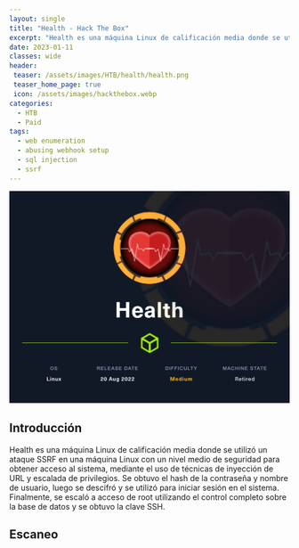 ```yaml
---
layout: single
title: "Health - Hack The Box"
excerpt: "Health es una máquina Linux de calificación media donde se utilizó un ataque SSRF en una máquina Linux con un nivel medio de seguridad para obtener acceso al sistema, mediante el uso de técnicas de inyección de URL y escalada de privilegios. Se obtuvo el hash de la contraseña y nombre de usuario, luego se descifró y se utilizó para iniciar sesión en el sistema. Finalmente, se escaló a acceso de root utilizando el control completo sobre la base de datos y se obtuvo la clave SSH."
date: 2023-01-11
classes: wide
header:
 teaser: /assets/images/HTB/health/health.png
 teaser_home_page: true
 icon: /assets/images/hackthebox.webp
categories:
  - HTB
  - Paid
tags:
  - web enumeration
  - abusing webhook setup
  - sql injection
  - ssrf
---
```


![](/assets/images/HTB/health/fullHealth.png)

## Introducción

Health es una máquina Linux de calificación media donde se utilizó un ataque SSRF en una máquina Linux con un nivel medio de seguridad para obtener acceso al sistema, mediante el uso de técnicas de inyección de URL y escalada de privilegios. Se obtuvo el hash de la contraseña y nombre de usuario, luego se descifró y se utilizó para iniciar sesión en el sistema. Finalmente, se escaló a acceso de root utilizando el control completo sobre la base de datos y se obtuvo la clave SSH.

## Escaneo
